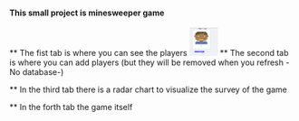 #### This small project is minesweeper game
** The fist tab is where you can see the players 
<img src="./Images/playerCard.png" width='50' height='50' >
** The second tab is where you can add players (but they will be removed when you refresh -No database-) 

** In the third tab there is a radar chart to visualize the survey of the game

** In the forth tab the game itself
